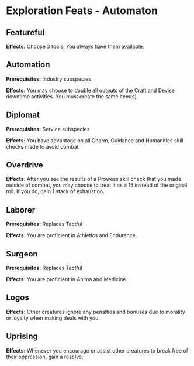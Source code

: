 # Exploration Feats - Automaton

## Featureful

**Effects:** Choose 3 tools. You always have them available.

## Automation

**Prerequisites:** Industry subspecies

**Effects:** You may choose to double all outputs of the Craft and Devise downtime activities. You must create the same item(s).

## Diplomat

**Prerequisites:** Service subspecies

**Effects:** You have advantage on all Charm, Guidance and Humanities skill checks made to avoid combat.

## Overdrive

**Effects:** After you see the results of a Prowess skill check that you made outside of combat, you may choose to treat it as a 15 instead of the original roll. If you do, gain 1 stack of exhaustion.

## Laborer

**Prerequisites:** Replaces Tactful

**Effects:** You are proficient in Athletics and Endurance.

## Surgeon

**Prerequisites:** Replaces Tactful

**Effects:** You are proficient in Anima and Medicine.

## Logos

**Effects:** Other creatures ignore any penalties and bonuses due to morality or loyalty when making deals with you.

## Uprising

**Effects:** Whenever you encourage or assist other creatures to break free of their oppression, gain a resolve.

